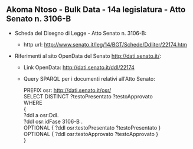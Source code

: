 ## Akoma Ntoso - Bulk Data - 14a legislatura - Atto Senato n. 3106-B ##

* Scheda del Disegno di Legge - Atto Senato n. 3106-B:
	* http url: http://www.senato.it/leg/14/BGT/Schede/Ddliter/22174.htm

* Riferimenti al sito OpenData del Senato http://dati.senato.it/:
	* Link OpenData: http://dati.senato.it/ddl/22174
	* Query SPARQL per i documenti relativi all'Atto Senato:

        PREFIX osr: <http://dati.senato.it/osr/>  
		SELECT DISTINCT ?testoPresentato ?testoApprovato  
		WHERE  
		{  
		    ?ddl a osr:Ddl.  
		    ?ddl osr:idFase 3106-B .  
		    OPTIONAL { ?ddl osr:testoPresentato ?testoPresentato }  
		    OPTIONAL { ?ddl osr:testoApprovato ?testoApprovato }  
		}
		